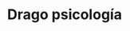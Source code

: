 ---
title: 'Drago psicología'
layout: 'layouts/home.html'
nav:
  buttonText: '¿Hablamos?'
  buttonUrl: '/contact'
intro:
  header: '¡Hola! Soy Jennifer, psicóloga de Drago psicología.'
  buttonText: 'Contáctame'
  buttonUrl: '/work'
  image: '/images/bg/icon.svg'
  imageAlt: 'Buttered toasted white bread'

featuredServices:
  title: 'Servicios'
  summary: 'Servicios destacados de Drago psicología. Accede a ver más para descubrirlos todos.'

metaDesc: 'Psicóloga en Cubelles. Terapia individualizada y eficaz.'
---